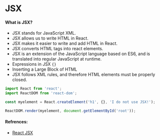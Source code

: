 # JSX

#### What is JSX?

- JSX stands for JavaScript XML.
- JSX allows us to write HTML in React.
- JSX makes it easier to write and add HTML in React.
- JSX converts HTML tags into react elements.
- JSX is an extension of the JavaScript language based on ES6, and is translated into regular JavaScript at runtime.
- Expressions in JSX `{}`
- Inserting a Large Block of HTML
- JSX follows XML rules, and therefore HTML elements must be properly closed.



```javascript
import React from 'react';
import ReactDOM from 'react-dom';

const myelement = React.createElement('h1', {}, 'I do not use JSX!');

ReactDOM.render(myelement, document.getElementById('root'));
```


#### Refrences:

- [React JSX](https://www.w3schools.com/react/react_jsx.asp)
